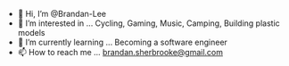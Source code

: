 - 👋 Hi, I’m @Brandan-Lee
- 👀 I’m interested in ... Cycling, Gaming, Music, Camping, Building plastic models
- 🌱 I’m currently learning ... Becoming a software engineer
- 📫 How to reach me ... brandan.sherbrooke@gmail.com

<!---
Brandan-Lee/Brandan-Lee is a ✨ special ✨ repository because its `README.md` (this file) appears on your GitHub profile.
You can click the Preview link to take a look at your changes.
--->
